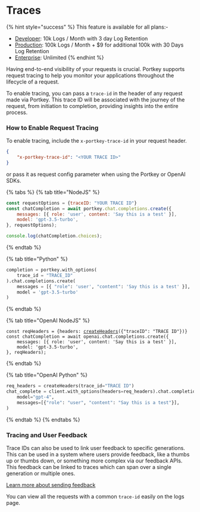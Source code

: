 # Traces

{% hint style="success" %}
This feature is available for all plans:-

* [Developer](https://app.portkey.ai/): 10k Logs / Month with 3 day Log Retention
* [Production](https://app.portkey.ai/): 100k Logs / Month + $9 for additional 100k  with 30 Days Log Retention
* [Enterprise](https://portkey.ai/docs/product/enterprise-offering): Unlimited
{% endhint %}

Having end-to-end visibility of your requests is crucial. Portkey supports request tracing to help you monitor your applications throughout the lifecycle of a request.

To enable tracing, you can pass a `trace-id` in the header of any request made via Portkey. This trace ID will be associated with the journey of the request, from initiation to completion, providing insights into the entire process.

### How to Enable Request Tracing

To enable tracing, include the `x-portkey-trace-id` in your request header.

```json
{
    "x-portkey-trace-id": "<YOUR TRACE ID>"
}
```

or pass it as request config parameter when using the Portkey or OpenAI SDKs.

{% tabs %}
{% tab title="NodeJS" %}
```javascript
const requestOptions = {traceID: "YOUR TRACE ID"}
const chatCompletion = await portkey.chat.completions.create({
    messages: [{ role: 'user', content: 'Say this is a test' }],
    model: 'gpt-3.5-turbo',
}, requestOptions);

console.log(chatCompletion.choices);
```
{% endtab %}

{% tab title="Python" %}
```python
completion = portkey.with_options(
    trace_id = "TRACE_ID"
).chat.completions.create(
    messages = [{ "role": 'user', "content": 'Say this is a test' }],
    model = 'gpt-3.5-turbo'
)
```
{% endtab %}

{% tab title="OpenAI NodeJS" %}
<pre class="language-javascript"><code class="lang-javascript">const reqHeaders = {headers: <a data-footnote-ref href="#user-content-fn-1">createHeaders</a>({"traceID": "TRACE ID"})}
const chatCompletion = await openai.chat.completions.create({
    messages: [{ role: 'user', content: 'Say this is a test' }],
    model: 'gpt-3.5-turbo',
}, reqHeaders);
</code></pre>
{% endtab %}

{% tab title="OpenAI Python" %}
```python
req_headers = createHeaders(trace_id="TRACE ID")
chat_complete = client.with_options(headers=req_headers).chat.completions.create(
    model="gpt-4",
    messages=[{"role": "user", "content": "Say this is a test"}],
)
```
{% endtab %}
{% endtabs %}

### Tracing and User Feedback

Trace IDs can also be used to link user feedback to specific generations. This can be used in a system where users provide feedback, like a thumbs up or thumbs down, or something more complex via our feedback APIs. This feedback can be linked to traces which can span over a single generation or multiple ones.

[Learn more about sending feedback](feedback.md)

You can view all the requests with a common `trace-id` easily on the logs page.

<figure><img src="../../.gitbook/assets/image (18).png" alt=""><figcaption></figcaption></figure>

[^1]: Imported from the Portkey SDK
